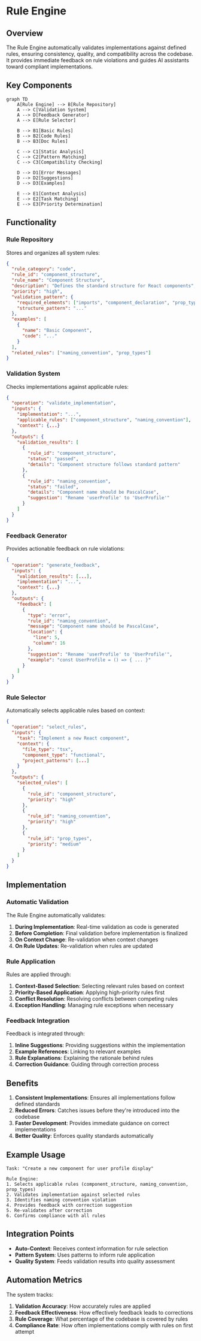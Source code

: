 # Rule Engine

## Overview

The Rule Engine automatically validates implementations against defined rules, ensuring consistency, quality, and compatibility across the codebase. It provides immediate feedback on rule violations and guides AI assistants toward compliant implementations.

## Key Components

```mermaid
graph TD
    A[Rule Engine] --> B[Rule Repository]
    A --> C[Validation System]
    A --> D[Feedback Generator]
    A --> E[Rule Selector]

    B --> B1[Basic Rules]
    B --> B2[Code Rules]
    B --> B3[Doc Rules]

    C --> C1[Static Analysis]
    C --> C2[Pattern Matching]
    C --> C3[Compatibility Checking]

    D --> D1[Error Messages]
    D --> D2[Suggestions]
    D --> D3[Examples]

    E --> E1[Context Analysis]
    E --> E2[Task Matching]
    E --> E3[Priority Determination]
```

## Functionality

### Rule Repository

Stores and organizes all system rules:

```json
{
  "rule_category": "code",
  "rule_id": "component_structure",
  "rule_name": "Component Structure",
  "description": "Defines the standard structure for React components",
  "priority": "high",
  "validation_pattern": {
    "required_elements": ["imports", "component_declaration", "prop_types", "exports"],
    "structure_pattern": "..."
  },
  "examples": [
    {
      "name": "Basic Component",
      "code": "..."
    }
  ],
  "related_rules": ["naming_convention", "prop_types"]
}
```

### Validation System

Checks implementations against applicable rules:

```json
{
  "operation": "validate_implementation",
  "inputs": {
    "implementation": "...",
    "applicable_rules": ["component_structure", "naming_convention"],
    "context": {...}
  },
  "outputs": {
    "validation_results": [
      {
        "rule_id": "component_structure",
        "status": "passed",
        "details": "Component structure follows standard pattern"
      },
      {
        "rule_id": "naming_convention",
        "status": "failed",
        "details": "Component name should be PascalCase",
        "suggestion": "Rename 'userProfile' to 'UserProfile'"
      }
    ]
  }
}
```

### Feedback Generator

Provides actionable feedback on rule violations:

```json
{
  "operation": "generate_feedback",
  "inputs": {
    "validation_results": [...],
    "implementation": "...",
    "context": {...}
  },
  "outputs": {
    "feedback": [
      {
        "type": "error",
        "rule_id": "naming_convention",
        "message": "Component name should be PascalCase",
        "location": {
          "line": 5,
          "column": 16
        },
        "suggestion": "Rename 'userProfile' to 'UserProfile'",
        "example": "const UserProfile = () => { ... }"
      }
    ]
  }
}
```

### Rule Selector

Automatically selects applicable rules based on context:

```json
{
  "operation": "select_rules",
  "inputs": {
    "task": "Implement a new React component",
    "context": {
      "file_type": "tsx",
      "component_type": "functional",
      "project_patterns": [...]
    }
  },
  "outputs": {
    "selected_rules": [
      {
        "rule_id": "component_structure",
        "priority": "high"
      },
      {
        "rule_id": "naming_convention",
        "priority": "high"
      },
      {
        "rule_id": "prop_types",
        "priority": "medium"
      }
    ]
  }
}
```

## Implementation

### Automatic Validation

The Rule Engine automatically validates:

1. **During Implementation**: Real-time validation as code is generated
2. **Before Completion**: Final validation before implementation is finalized
3. **On Context Change**: Re-validation when context changes
4. **On Rule Updates**: Re-validation when rules are updated

### Rule Application

Rules are applied through:

1. **Context-Based Selection**: Selecting relevant rules based on context
2. **Priority-Based Application**: Applying high-priority rules first
3. **Conflict Resolution**: Resolving conflicts between competing rules
4. **Exception Handling**: Managing rule exceptions when necessary

### Feedback Integration

Feedback is integrated through:

1. **Inline Suggestions**: Providing suggestions within the implementation
2. **Example References**: Linking to relevant examples
3. **Rule Explanations**: Explaining the rationale behind rules
4. **Correction Guidance**: Guiding through correction process

## Benefits

1. **Consistent Implementations**: Ensures all implementations follow defined standards
2. **Reduced Errors**: Catches issues before they're introduced into the codebase
3. **Faster Development**: Provides immediate guidance on correct implementations
4. **Better Quality**: Enforces quality standards automatically

## Example Usage

```
Task: "Create a new component for user profile display"

Rule Engine:
1. Selects applicable rules (component_structure, naming_convention, prop_types)
2. Validates implementation against selected rules
3. Identifies naming convention violation
4. Provides feedback with correction suggestion
5. Re-validates after correction
6. Confirms compliance with all rules
```

## Integration Points

- **Auto-Context**: Receives context information for rule selection
- **Pattern System**: Uses patterns to inform rule application
- **Quality System**: Feeds validation results into quality assessment

## Automation Metrics

The system tracks:

1. **Validation Accuracy**: How accurately rules are applied
2. **Feedback Effectiveness**: How effectively feedback leads to corrections
3. **Rule Coverage**: What percentage of the codebase is covered by rules
4. **Compliance Rate**: How often implementations comply with rules on first attempt 